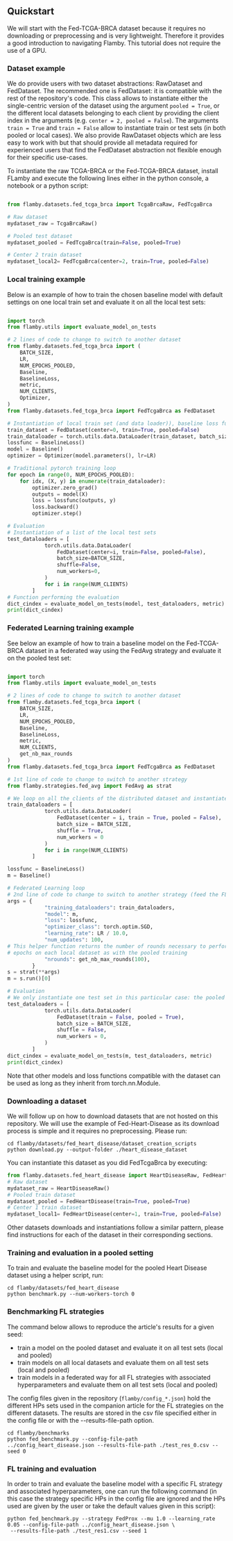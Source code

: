 ## Quickstart

We will start with the Fed-TCGA-BRCA dataset because it requires no downloading or preprocessing and is very lightweight.
Therefore it provides a good introduction to navigating Flamby.
This tutorial does not require the use of a GPU.

### Dataset example

We do provide users with two dataset abstractions: RawDataset and FedDataset.
The recommended one is FedDataset: it is compatible with the rest of the repository's code.
This class allows to instantiate either the single-centric version of the dataset using the argument `pooled = True`, or the different local datasets belonging to each client by providing the client index in the arguments (e.g. `center = 2, pooled = False`).
The arguments `train = True` and `train = False` allow to instantiate train or test sets (in both pooled or local cases).
We also provide RawDataset objects which are less easy to work with but that should provide all metadata required for experienced users that find the FedDataset abstraction not flexible enough for their specific use-cases.

To instantiate the raw TCGA-BRCA or the Fed-TCGA-BRCA dataset, install FLamby and execute the following lines either in the python console, a notebook or a python script:

```python

from flamby.datasets.fed_tcga_brca import TcgaBrcaRaw, FedTcgaBrca

# Raw dataset
mydataset_raw = TcgaBrcaRaw()

# Pooled test dataset
mydataset_pooled = FedTcgaBrca(train=False, pooled=True)

# Center 2 train dataset
mydataset_local2= FedTcgaBrca(center=2, train=True, pooled=False)

```

### Local training example

Below is an example of how to train the chosen baseline model with default settings on one local train set and evaluate it on all the local test sets:
```python

import torch
from flamby.utils import evaluate_model_on_tests

# 2 lines of code to change to switch to another dataset
from flamby.datasets.fed_tcga_brca import (
    BATCH_SIZE,
    LR,
    NUM_EPOCHS_POOLED,
    Baseline,
    BaselineLoss,
    metric,
    NUM_CLIENTS,
    Optimizer,
)
from flamby.datasets.fed_tcga_brca import FedTcgaBrca as FedDataset

# Instantiation of local train set (and data loader)), baseline loss function, baseline model, default optimizer
train_dataset = FedDataset(center=0, train=True, pooled=False)
train_dataloader = torch.utils.data.DataLoader(train_dataset, batch_size=BATCH_SIZE, shuffle=True, num_workers=0)
lossfunc = BaselineLoss()
model = Baseline()
optimizer = Optimizer(model.parameters(), lr=LR)

# Traditional pytorch training loop
for epoch in range(0, NUM_EPOCHS_POOLED):
    for idx, (X, y) in enumerate(train_dataloader):
        optimizer.zero_grad()
        outputs = model(X)
        loss = lossfunc(outputs, y)
        loss.backward()
        optimizer.step()

# Evaluation
# Instantiation of a list of the local test sets
test_dataloaders = [
            torch.utils.data.DataLoader(
                FedDataset(center=i, train=False, pooled=False),
                batch_size=BATCH_SIZE,
                shuffle=False,
                num_workers=0,
            )
            for i in range(NUM_CLIENTS)
        ]
# Function performing the evaluation
dict_cindex = evaluate_model_on_tests(model, test_dataloaders, metric)
print(dict_cindex)

```

### Federated Learning training example

See below an example of how to train a baseline model on the Fed-TCGA-BRCA dataset in a federated way using the FedAvg strategy and evaluate it on the pooled test set:

```python

import torch
from flamby.utils import evaluate_model_on_tests

# 2 lines of code to change to switch to another dataset
from flamby.datasets.fed_tcga_brca import (
    BATCH_SIZE,
    LR,
    NUM_EPOCHS_POOLED,
    Baseline,
    BaselineLoss,
    metric,
    NUM_CLIENTS,
    get_nb_max_rounds
)
from flamby.datasets.fed_tcga_brca import FedTcgaBrca as FedDataset

# 1st line of code to change to switch to another strategy
from flamby.strategies.fed_avg import FedAvg as strat

# We loop on all the clients of the distributed dataset and instantiate associated data loaders
train_dataloaders = [
            torch.utils.data.DataLoader(
                FedDataset(center = i, train = True, pooled = False),
                batch_size = BATCH_SIZE,
                shuffle = True,
                num_workers = 0
            )
            for i in range(NUM_CLIENTS)
        ]

lossfunc = BaselineLoss()
m = Baseline()

# Federated Learning loop
# 2nd line of code to change to switch to another strategy (feed the FL strategy the right HPs)
args = {
            "training_dataloaders": train_dataloaders,
            "model": m,
            "loss": lossfunc,
            "optimizer_class": torch.optim.SGD,
            "learning_rate": LR / 10.0,
            "num_updates": 100,
# This helper function returns the number of rounds necessary to perform approximately as many
# epochs on each local dataset as with the pooled training
            "nrounds": get_nb_max_rounds(100),
        }
s = strat(**args)
m = s.run()[0]

# Evaluation
# We only instantiate one test set in this particular case: the pooled one
test_dataloaders = [
            torch.utils.data.DataLoader(
                FedDataset(train = False, pooled = True),
                batch_size = BATCH_SIZE,
                shuffle = False,
                num_workers = 0,
            )
        ]
dict_cindex = evaluate_model_on_tests(m, test_dataloaders, metric)
print(dict_cindex)

```

Note that other models and loss functions compatible with the dataset can be used as long as they inherit from torch.nn.Module.

### Downloading a dataset

We will follow up on how to download datasets that are not hosted on this repository.
We will use the example of Fed-Heart-Disease as its download process is simple and it requires no preprocessing.
Please run:

```
cd flamby/datasets/fed_heart_disease/dataset_creation_scripts
python download.py --output-folder ./heart_disease_dataset
```

You can instantiate this dataset as you did FedTcgaBrca by executing:
```python
from flamby.datasets.fed_heart_disease import HeartDiseaseRaw, FedHeartDisease
# Raw dataset
mydataset_raw = HeartDiseaseRaw()
# Pooled train dataset
mydataset_pooled = FedHeartDisease(train=True, pooled=True)
# Center 1 train dataset
mydataset_local1= FedHeartDisease(center=1, train=True, pooled=False)
```

Other datasets downloads and instantiations follow a similar pattern, please find instructions for each of the dataset in their corresponding sections.

### Training and evaluation in a pooled setting

To train and evaluate the baseline model for the pooled Heart Disease dataset using a helper script, run:

```
cd flamby/datasets/fed_heart_disease
python benchmark.py --num-workers-torch 0
```

### Benchmarking FL strategies

The command below allows to reproduce the article's results for a given seed:
- train a model on the pooled dataset and evaluate it on all test sets (local and pooled)
- train models on all local datasets and evaluate them on all test sets (local and pooled)
- train models in a federated way for all FL strategies with associated hyperparameters and evaluate them on all test sets (local and pooled)

The config files given in the repository (`flamby/config_*.json`) hold the different HPs sets used in the companion article for the FL strategies on the different datasets.
The results are stored in the csv file specified either in the config file or with the --results-file-path option.

```
cd flamby/benchmarks
python fed_benchmark.py --config-file-path ../config_heart_disease.json --results-file-path ./test_res_0.csv --seed 0
```

### FL training and evaluation

In order to train and evaluate the baseline model with a specific FL strategy and associated hyperparameters, one can run the following command (in this case the strategy specific HPs in the config file are ignored and the HPs used are given by the user or take the default values given in this script):

```
python fed_benchmark.py --strategy FedProx --mu 1.0 --learning_rate 0.05 --config-file-path ../config_heart_disease.json \
 --results-file-path ./test_res1.csv --seed 1
```
